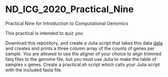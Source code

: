 # ND_ICG_2020_Practical_Nine
Practical Nine for Introduction to Computational Genomics

This practical is intended to quiz you

Download this repository, and create a Julia script that takes this data [data](https://figshare.com/articles/Data_Carpentry_Genomics_beta_2_0/7726454?file=14502617) and creates and prints a three column array of the counts of genes per sample. You are allowed to use the aligner of your choice to align trimmed fatq files to the genome file, but you must use Julia to make the table of samples x genes. Create a practical.sh script which calls your Julia script with the included fasta file.
